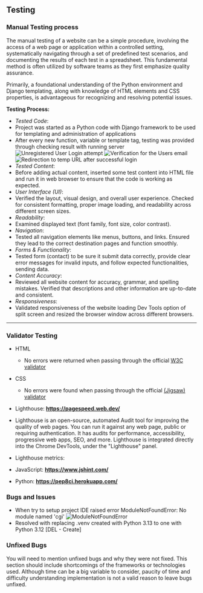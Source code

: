 ## Testing 

### Manual Testing process

The manual testing of a website can be a simple procedure, involving the access of a web page or application within a controlled setting, systematically navigating through a set of predefined test scenarios, and documenting the results of each test in a spreadsheet. This fundamental method is often utilized by software teams as they first emphasize quality assurance.

Primarily, a foundational understanding of the Python environment and Django templating, along with knowledge of HTML elements and CSS properties, is advantageous for recognizing and resolving potential issues.

**Testing Process:**  
- *Tested Code*:  
- Project was started as a Python code with Django framework to be used for templating and administration of applications  
- After every new function, variable or template tag, testing was provided through checking result with running server
![Unregistered User Login attempt](Ωssets-readme/testing/fake-creds-login-attempt.png)
![Verification for the Users email](Ωssets-readme/testing/verification-of-email-needed.png)
![Redirection to temp URL after successful login](Ωssets-readme/testing/redirection-tempurl-after-login.png)
- *Tested Content*: 
- Before adding actual content, inserted some test content into HTML file and run it in web browser to ensure that the code is working as expected.
- *User Interface (UI)*: 
- Verified the layout, visual design, and overall user experience. Checked for consistent formatting, proper image loading, and readability across different screen sizes.
- *Readability*: 
- Examined displayed text (font family, font size, color contrast).
- *Navigation*: 
- Tested all navigation elements like menus, buttons, and links. Ensured they lead to the correct destination pages and function smoothly.
- *Forms & Functionality*: 
- Tested form (contact) to be sure it submit data correctly, provide clear error messages for invalid inputs, and follow expected functionalities, sending data.
- *Content Accuracy*: 
- Reviewed all website content for accuracy, grammar, and spelling mistakes. Verified that descriptions and other information are up-to-date and consistent.
- *Responsiveness*: 
- Validated responsiveness of the website loading Dev Tools option of split screen and resized the browser window across different browsers.
---


### Validator Testing 

- HTML
  - No errors were returned when passing through the official [W3C validator](https://validator.w3.org/nu/?doc=https%3A%2F%2Fcode-institute-org.github.io%2Flove-running-2.0%2Findex.html)
- CSS
  - No errors were found when passing through the official [(Jigsaw) validator](https://jigsaw.w3.org/css-validator/validator?uri=https%3A%2F%2Fvalidator.w3.org%2Fnu%2F%3Fdoc%3Dhttps%253A%252F%252Fcode-institute-org.github.io%252Flove-running-2.0%252Findex.html&profile=css3svg&usermedium=all&warning=1&vextwarning=&lang=en#css)
- Lighthouse: **https://pagespeed.web.dev/**  
- Lighthouse is an open-source, automated Audit tool for improving the quality of web pages. You can run it against any web page, public or requiring authentication. It has audits for performance, accessibility, progressive web apps, SEO, and more. Lighthouse is integrated directly into the Chrome DevTools, under the "Lighthouse" panel.  
- Lighthouse metrics:

- JavaScript: **https://www.jshint.com/**
- Python: **https://pep8ci.herokuapp.com/**


### Bugs and Issues

- When try to setup project IDE raised error ModuleNotFoundError: No module named 'cgi'
![ModuleNotFoundError](Ωssets-readme/testing/error-image01.png)
- Resolved with replacing .venv created with Python 3.13 to one with Python 3.12 [DEL - Create]

### Unfixed Bugs

You will need to mention unfixed bugs and why they were not fixed. This section should include shortcomings of the frameworks or technologies used. Although time can be a big variable to consider, paucity of time and difficulty understanding implementation is not a valid reason to leave bugs unfixed.